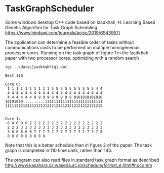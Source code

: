 # TaskGraphScheduler
 
Some windows desktop C++ code based on Izadkhah, H. Learning Based Genetic Algorithm for Task Graph Scheduling https://www.hindawi.com/journals/acisc/2019/6543957/

The application can determine a feasible order of tasks without communications costs to be performed on multiple homogeneous processor cores.  Running on the task graph of figure 1 in the Izadkhah paper with two processor cores, optimizing with a random search

```
tgs ..\data\IzadkhahFig1.dat

Best 110

Core 0:
 1 1 1 1 1 1 1 1 1 1 5 5 5 5 5 5 5 5 5 5 4 4
 4 4 4 4 4 4 4 4 4 4 4 4 4 4 4 4 4 4 4 4 4 4
 4 4 4 4 4 4 9 9 9 9 9 9 9 9 9 9101010101010
10101010..........11111111111111111111111111
11111212121212121212121212121212121212121212


Core 1:
 0 0 0 0 0 2 2 2 2 2 2 2 2 2 2 2 2 2 2 2 2 2
 2 2 2 3 3 3 3 3 3 3 3 3 3 3 3 3 3 3 3 3 3 3
 3 6 6 6 6 6 7 7 7 7 7 7 7 7 7 7 7 7 7 7 7 8
 8 8 8 8 8 8 8 8 8
```

Note that this is a better schedule than in figure 2 of the paper.  The task graph is completed in 110 time units, rather than 140.

The program can also read files in standard task graph format as described http://www.kasahara.cs.waseda.ac.jp/schedule/format_e.html#nocomm
